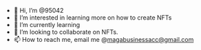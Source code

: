 - 👋 Hi, I’m @95042
- 👀 I’m interested in learning more on how to create NFTs
- 🌱 I’m currently learning
- 💞️ I’m looking to collaborate on NFTs.
- 📫 How to reach me, email me @magabusinessacc@gmail.com


<!---
95042/95042 is a ✨ special ✨ repository because its `README.md` (this file) appears on your GitHub profile.
You can click the Preview link to take a look at your changes.
--->
